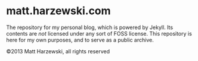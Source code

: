 matt.harzewski.com
==================

The repository for my personal blog, which is powered by Jekyll. Its contents are *not* licensed under any sort of FOSS license. This repository is here for my own purposes, and to serve as a public archive.

©2013 Matt Harzewski, all rights reserved
